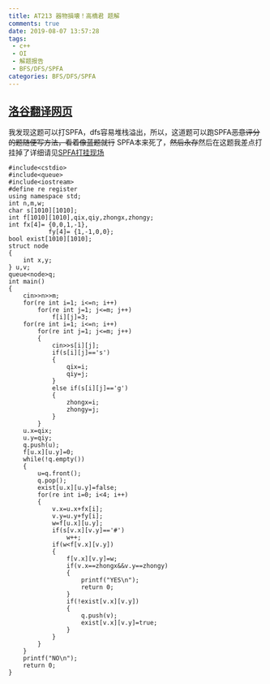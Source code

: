 ```yaml
---
title: AT213 器物損壊！高橋君 题解
comments: true
date: 2019-08-07 13:57:28
tags: 
 - c++
 - OI
 - 解题报告
 - BFS/DFS/SPFA
categories: BFS/DFS/SPFA
---
```


## [洛谷翻译网页](https://www.luogu.org/problem/AT213)



我发现这题可以打SPFA，dfs容易堆栈溢出，所以，这道题可以跑SPFA~~恶意评分的题随便写方法，看着像蓝题就行~~
SPFA本来死了，~~然后永存~~然后在这题我差点打挂掉了详细请见[SPFA打挂现场](https://www.luogu.org/record/21966218)
```
#include<cstdio>
#include<queue>
#include<iostream>
#define re register
using namespace std;
int n,m,w;
char s[1010][1010];
int f[1010][1010],qix,qiy,zhongx,zhongy;
int fx[4]= {0,0,1,-1},
           fy[4]= {1,-1,0,0};
bool exist[1010][1010];
struct node
{
	int x,y;
} u,v;
queue<node>q;
int main()
{
	cin>>n>>m;
	for(re int i=1; i<=n; i++)
		for(re int j=1; j<=m; j++)
			f[i][j]=3;
	for(re int i=1; i<=n; i++)
		for(re int j=1; j<=m; j++)
		{
			cin>>s[i][j];
			if(s[i][j]=='s')
			{
				qix=i;
				qiy=j;
			}
			else if(s[i][j]=='g')
			{
				zhongx=i;
				zhongy=j;
			}
		}
	u.x=qix;
	u.y=qiy;
	q.push(u);
	f[u.x][u.y]=0;
	while(!q.empty())
	{
		u=q.front();
		q.pop();
		exist[u.x][u.y]=false;
		for(re int i=0; i<4; i++)
		{
			v.x=u.x+fx[i];
			v.y=u.y+fy[i];
			w=f[u.x][u.y];
			if(s[v.x][v.y]=='#')
				w++;
			if(w<f[v.x][v.y])
			{
				f[v.x][v.y]=w;
				if(v.x==zhongx&&v.y==zhongy)
				{
					printf("YES\n");
					return 0;
				}
				if(!exist[v.x][v.y])
				{
					q.push(v);
					exist[v.x][v.y]=true;
				}
			}
		}
	}
	printf("NO\n");
	return 0;
}
```
